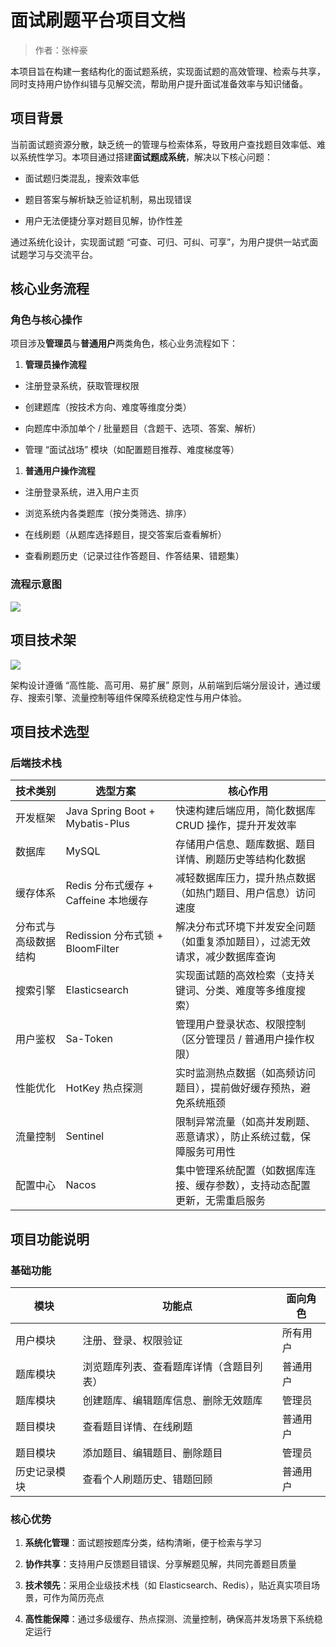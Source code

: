 # 面试刷题平台项目文档

> 作者：张梓豪

本项目旨在构建一套结构化的面试题系统，实现面试题的高效管理、检索与共享，同时支持用户协作纠错与见解交流，帮助用户提升面试准备效率与知识储备。

## 项目背景

当前面试题资源分散，缺乏统一的管理与检索体系，导致用户查找题目效率低、难以系统性学习。本项目通过搭建**面试题成系统**，解决以下核心问题：



*   面试题归类混乱，搜索效率低

*   题目答案与解析缺乏验证机制，易出现错误

*   用户无法便捷分享对题目见解，协作性差

通过系统化设计，实现面试题 “可查、可归、可纠、可享”，为用户提供一站式面试题学习与交流平台。

## 核心业务流程

### 角色与核心操作

项目涉及**管理员**与**普通用户**两类角色，核心业务流程如下：



1.  **管理员操作流程**

*   注册登录系统，获取管理权限

*   创建题库（按技术方向、难度等维度分类）

*   向题库中添加单个 / 批量题目（含题干、选项、答案、解析）

*   管理 “面试战场” 模块（如配置题目推荐、难度梯度等）

1.  **普通用户操作流程**

*   注册登录系统，进入用户主页

*   浏览系统内各类题库（按分类筛选、排序）

*   在线刷题（从题库选择题目，提交答案后查看解析）

*   查看刷题历史（记录过往作答题目、作答结果、错题集）

### 流程示意图



![](https://p3-flow-imagex-sign.byteimg.com/ocean-cloud-tos/pages_upload_image_1cbc07ba-be86-4f15-b283-57c5f0f2bbab.png\~tplv-a9rns2rl98-image-qvalue.png?rk3s=6823e3d0\&x-expires=1787735517\&x-signature=%2F84FOG0cPy6MHdbTtdHHcRmyYDM%3D)

## 项目技术架



![](https://p3-flow-imagex-sign.byteimg.com/ocean-cloud-tos/pages_upload_image_605d7621-7d77-4502-b2c6-19e63d5b5bf9.png\~tplv-a9rns2rl98-image-qvalue.png?rk3s=6823e3d0\&x-expires=1787735452\&x-signature=ezoAE6%2B5wOREx%2F7uNFSsWUZeoxQ%3D)

架构设计遵循 “高性能、高可用、易扩展” 原则，从前端到后端分层设计，通过缓存、搜索引擎、流量控制等组件保障系统稳定性与用户体验。

## 项目技术选型

### 后端技术栈



| 技术类别       | 选型方案                            | 核心作用                                   |
| ---------- | ------------------------------- | -------------------------------------- |
| 开发框架       | Java Spring Boot + Mybatis-Plus | 快速构建后端应用，简化数据库 CRUD 操作，提升开发效率          |
| 数据库        | MySQL                           | 存储用户信息、题库数据、题目详情、刷题历史等结构化数据            |
| 缓存体系       | Redis 分布式缓存 + Caffeine 本地缓存     | 减轻数据库压力，提升热点数据（如热门题目、用户信息）访问速度         |
| 分布式与高级数据结构 | Redission 分布式锁 + BloomFilter    | 解决分布式环境下并发安全问题（如重复添加题目），过滤无效请求，减少数据库查询 |
| 搜索引擎       | Elasticsearch                   | 实现面试题的高效检索（支持关键词、分类、难度等多维度搜索）          |
| 用户鉴权       | Sa-Token                        | 管理用户登录状态、权限控制（区分管理员 / 普通用户操作权限）        |
| 性能优化       | HotKey 热点探测                     | 实时监测热点数据（如高频访问题目），提前做好缓存预热，避免系统瓶颈      |
| 流量控制       | Sentinel                        | 限制异常流量（如高并发刷题、恶意请求），防止系统过载，保障服务可用性     |
| 配置中心       | Nacos                           | 集中管理系统配置（如数据库连接、缓存参数），支持动态配置更新，无需重启服务  |

## 项目功能说明

### 基础功能



| 模块     | 功能点                  | 面向角色 |
| ------ | -------------------- | ---- |
| 用户模块   | 注册、登录、权限验证           | 所有用户 |
| 题库模块   | 浏览题库列表、查看题库详情（含题目列表） | 普通用户 |
| 题库模块   | 创建题库、编辑题库信息、删除无效题库   | 管理员  |
| 题目模块   | 查看题目详情、在线刷题          | 普通用户 |
| 题目模块   | 添加题目、编辑题目、删除题目       | 管理员  |
| 历史记录模块 | 查看个人刷题历史、错题回顾        | 普通用户 |

### 核心优势



1.  **系统化管理**：面试题按题库分类，结构清晰，便于检索与学习

2.  **协作共享**：支持用户反馈题目错误、分享解题见解，共同完善题目质量

3.  **技术领先**：采用企业级技术栈（如 Elasticsearch、Redis），贴近真实项目场景，可作为简历亮点

4.  **高性能保障**：通过多级缓存、热点探测、流量控制，确保高并发场景下系统稳定运行

